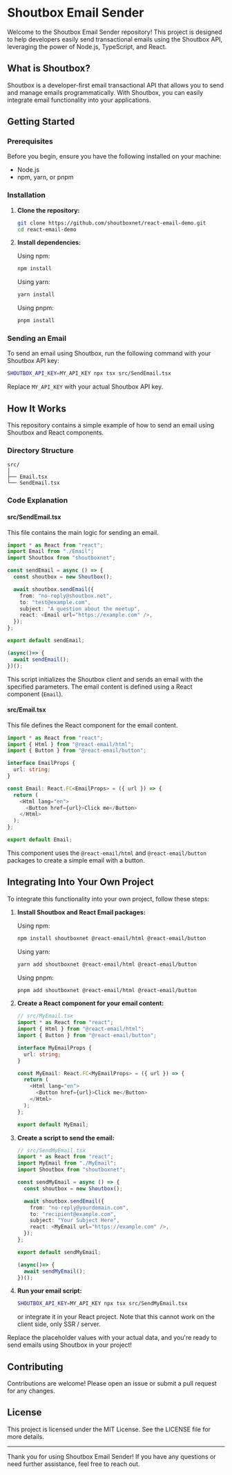 # Shoutbox Email Sender

Welcome to the Shoutbox Email Sender repository! This project is designed to help developers easily send transactional emails using the Shoutbox API, leveraging the power of Node.js, TypeScript, and React.

## What is Shoutbox?

Shoutbox is a developer-first email transactional API that allows you to send and manage emails programmatically. With Shoutbox, you can easily integrate email functionality into your applications.

## Getting Started

### Prerequisites

Before you begin, ensure you have the following installed on your machine:

- Node.js
- npm, yarn, or pnpm

### Installation

1. **Clone the repository:**

   ```sh
   git clone https://github.com/shoutboxnet/react-email-demo.git
   cd react-email-demo
   ```

2. **Install dependencies:**

   Using npm:
   ```sh
   npm install
   ```

   Using yarn:
   ```sh
   yarn install
   ```

   Using pnpm:
   ```sh
   pnpm install
   ```

### Sending an Email

To send an email using Shoutbox, run the following command with your Shoutbox API key:

```sh
SHOUTBOX_API_KEY=MY_API_KEY npx tsx src/SendEmail.tsx
```

Replace `MY_API_KEY` with your actual Shoutbox API key.

## How It Works

This repository contains a simple example of how to send an email using Shoutbox and React components.

### Directory Structure

```
src/
│
├── Email.tsx
└── SendEmail.tsx
```

### Code Explanation

#### src/SendEmail.tsx

This file contains the main logic for sending an email.

```typescript
import * as React from "react";
import Email from "./Email";
import Shoutbox from "shoutboxnet";

const sendEmail = async () => {
  const shoutbox = new Shoutbox();

  await shoutbox.sendEmail({
    from: "no-reply@shoutbox.net",
    to: "test@example.com",
    subject: "A question about the meetup",
    react: <Email url="https://example.com" />,
  });
};

export default sendEmail;

(async()=> {
  await sendEmail();  
})();
```

This script initializes the Shoutbox client and sends an email with the specified parameters. The email content is defined using a React component (`Email`).

#### src/Email.tsx

This file defines the React component for the email content.

```typescript
import * as React from "react";
import { Html } from "@react-email/html";
import { Button } from "@react-email/button";

interface EmailProps {
  url: string;
}

const Email: React.FC<EmailProps> = ({ url }) => {
  return (
    <Html lang="en">
      <Button href={url}>Click me</Button>
    </Html>
  );
};

export default Email;
```

This component uses the `@react-email/html` and `@react-email/button` packages to create a simple email with a button.

## Integrating Into Your Own Project

To integrate this functionality into your own project, follow these steps:

1. **Install Shoutbox and React Email packages:**

   Using npm:
   ```sh
   npm install shoutboxnet @react-email/html @react-email/button
   ```

   Using yarn:
   ```sh
   yarn add shoutboxnet @react-email/html @react-email/button
   ```

   Using pnpm:
   ```sh
   pnpm add shoutboxnet @react-email/html @react-email/button
   ```

2. **Create a React component for your email content:**

   ```typescript
   // src/MyEmail.tsx
   import * as React from "react";
   import { Html } from "@react-email/html";
   import { Button } from "@react-email/button";

   interface MyEmailProps {
     url: string;
   }

   const MyEmail: React.FC<MyEmailProps> = ({ url }) => {
     return (
       <Html lang="en">
         <Button href={url}>Click me</Button>
       </Html>
     );
   };

   export default MyEmail;
   ```

3. **Create a script to send the email:**

   ```typescript
   // src/SendMyEmail.tsx
   import * as React from "react";
   import MyEmail from "./MyEmail";
   import Shoutbox from "shoutboxnet";

   const sendMyEmail = async () => {
     const shoutbox = new Shoutbox();

     await shoutbox.sendEmail({
       from: "no-reply@yourdomain.com",
       to: "recipient@example.com",
       subject: "Your Subject Here",
       react: <MyEmail url="https://example.com" />,
     });
   };

   export default sendMyEmail;

   (async()=> {
     await sendMyEmail();  
   })();
   ```

4. **Run your email script:**

   ```sh
   SHOUTBOX_API_KEY=MY_API_KEY npx tsx src/SendMyEmail.tsx
   ```

   or integrate it in your React project. Note that this cannot work on the client side, only SSR / server. 

Replace the placeholder values with your actual data, and you're ready to send emails using Shoutbox in your project!

## Contributing

Contributions are welcome! Please open an issue or submit a pull request for any changes.

## License

This project is licensed under the MIT License. See the LICENSE file for more details.

---

Thank you for using Shoutbox Email Sender! If you have any questions or need further assistance, feel free to reach out.